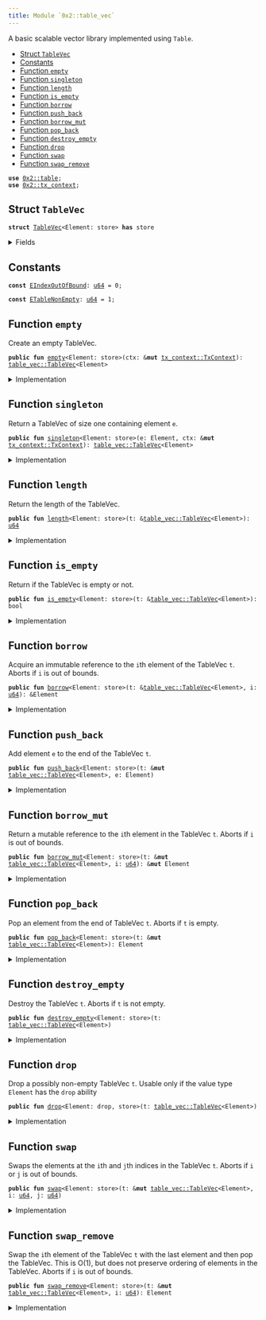 ```yaml
---
title: Module `0x2::table_vec`
---
```


A basic scalable vector library implemented using <code>Table</code>.


-  [Struct `TableVec`](#0x2_table_vec_TableVec)
-  [Constants](#@Constants_0)
-  [Function `empty`](#0x2_table_vec_empty)
-  [Function `singleton`](#0x2_table_vec_singleton)
-  [Function `length`](#0x2_table_vec_length)
-  [Function `is_empty`](#0x2_table_vec_is_empty)
-  [Function `borrow`](#0x2_table_vec_borrow)
-  [Function `push_back`](#0x2_table_vec_push_back)
-  [Function `borrow_mut`](#0x2_table_vec_borrow_mut)
-  [Function `pop_back`](#0x2_table_vec_pop_back)
-  [Function `destroy_empty`](#0x2_table_vec_destroy_empty)
-  [Function `drop`](#0x2_table_vec_drop)
-  [Function `swap`](#0x2_table_vec_swap)
-  [Function `swap_remove`](#0x2_table_vec_swap_remove)


<pre><code><b>use</b> <a href="../one-framework/table.md#0x2_table">0x2::table</a>;
<b>use</b> <a href="../one-framework/tx_context.md#0x2_tx_context">0x2::tx_context</a>;
</code></pre>



<a name="0x2_table_vec_TableVec"></a>

## Struct `TableVec`



<pre><code><b>struct</b> <a href="../one-framework/table_vec.md#0x2_table_vec_TableVec">TableVec</a>&lt;Element: store&gt; <b>has</b> store
</code></pre>



<details>
<summary>Fields</summary>


<dl>
<dt>
<code>contents: <a href="../one-framework/table.md#0x2_table_Table">table::Table</a>&lt;<a href="../move-stdlib/u64.md#0x1_u64">u64</a>, Element&gt;</code>
</dt>
<dd>
 The contents of the table vector.
</dd>
</dl>


</details>

<a name="@Constants_0"></a>

## Constants


<a name="0x2_table_vec_EIndexOutOfBound"></a>



<pre><code><b>const</b> <a href="../one-framework/table_vec.md#0x2_table_vec_EIndexOutOfBound">EIndexOutOfBound</a>: <a href="../move-stdlib/u64.md#0x1_u64">u64</a> = 0;
</code></pre>



<a name="0x2_table_vec_ETableNonEmpty"></a>



<pre><code><b>const</b> <a href="../one-framework/table_vec.md#0x2_table_vec_ETableNonEmpty">ETableNonEmpty</a>: <a href="../move-stdlib/u64.md#0x1_u64">u64</a> = 1;
</code></pre>



<a name="0x2_table_vec_empty"></a>

## Function `empty`

Create an empty TableVec.


<pre><code><b>public</b> <b>fun</b> <a href="../one-framework/table_vec.md#0x2_table_vec_empty">empty</a>&lt;Element: store&gt;(ctx: &<b>mut</b> <a href="../one-framework/tx_context.md#0x2_tx_context_TxContext">tx_context::TxContext</a>): <a href="../one-framework/table_vec.md#0x2_table_vec_TableVec">table_vec::TableVec</a>&lt;Element&gt;
</code></pre>



<details>
<summary>Implementation</summary>


<pre><code><b>public</b> <b>fun</b> <a href="../one-framework/table_vec.md#0x2_table_vec_empty">empty</a>&lt;Element: store&gt;(ctx: &<b>mut</b> TxContext): <a href="../one-framework/table_vec.md#0x2_table_vec_TableVec">TableVec</a>&lt;Element&gt; {
    <a href="../one-framework/table_vec.md#0x2_table_vec_TableVec">TableVec</a> {
        contents: <a href="../one-framework/table.md#0x2_table_new">table::new</a>(ctx),
    }
}
</code></pre>



</details>

<a name="0x2_table_vec_singleton"></a>

## Function `singleton`

Return a TableVec of size one containing element <code>e</code>.


<pre><code><b>public</b> <b>fun</b> <a href="../one-framework/table_vec.md#0x2_table_vec_singleton">singleton</a>&lt;Element: store&gt;(e: Element, ctx: &<b>mut</b> <a href="../one-framework/tx_context.md#0x2_tx_context_TxContext">tx_context::TxContext</a>): <a href="../one-framework/table_vec.md#0x2_table_vec_TableVec">table_vec::TableVec</a>&lt;Element&gt;
</code></pre>



<details>
<summary>Implementation</summary>


<pre><code><b>public</b> <b>fun</b> <a href="../one-framework/table_vec.md#0x2_table_vec_singleton">singleton</a>&lt;Element: store&gt;(e: Element, ctx: &<b>mut</b> TxContext): <a href="../one-framework/table_vec.md#0x2_table_vec_TableVec">TableVec</a>&lt;Element&gt; {
    <b>let</b> <b>mut</b> t = <a href="../one-framework/table_vec.md#0x2_table_vec_empty">empty</a>(ctx);
    t.<a href="../one-framework/table_vec.md#0x2_table_vec_push_back">push_back</a>(e);
    t
}
</code></pre>



</details>

<a name="0x2_table_vec_length"></a>

## Function `length`

Return the length of the TableVec.


<pre><code><b>public</b> <b>fun</b> <a href="../one-framework/table_vec.md#0x2_table_vec_length">length</a>&lt;Element: store&gt;(t: &<a href="../one-framework/table_vec.md#0x2_table_vec_TableVec">table_vec::TableVec</a>&lt;Element&gt;): <a href="../move-stdlib/u64.md#0x1_u64">u64</a>
</code></pre>



<details>
<summary>Implementation</summary>


<pre><code><b>public</b> <b>fun</b> <a href="../one-framework/table_vec.md#0x2_table_vec_length">length</a>&lt;Element: store&gt;(t: &<a href="../one-framework/table_vec.md#0x2_table_vec_TableVec">TableVec</a>&lt;Element&gt;): <a href="../move-stdlib/u64.md#0x1_u64">u64</a> {
    t.contents.<a href="../one-framework/table_vec.md#0x2_table_vec_length">length</a>()
}
</code></pre>



</details>

<a name="0x2_table_vec_is_empty"></a>

## Function `is_empty`

Return if the TableVec is empty or not.


<pre><code><b>public</b> <b>fun</b> <a href="../one-framework/table_vec.md#0x2_table_vec_is_empty">is_empty</a>&lt;Element: store&gt;(t: &<a href="../one-framework/table_vec.md#0x2_table_vec_TableVec">table_vec::TableVec</a>&lt;Element&gt;): bool
</code></pre>



<details>
<summary>Implementation</summary>


<pre><code><b>public</b> <b>fun</b> <a href="../one-framework/table_vec.md#0x2_table_vec_is_empty">is_empty</a>&lt;Element: store&gt;(t: &<a href="../one-framework/table_vec.md#0x2_table_vec_TableVec">TableVec</a>&lt;Element&gt;): bool {
    t.<a href="../one-framework/table_vec.md#0x2_table_vec_length">length</a>() == 0
}
</code></pre>



</details>

<a name="0x2_table_vec_borrow"></a>

## Function `borrow`

Acquire an immutable reference to the <code>i</code>th element of the TableVec <code>t</code>.
Aborts if <code>i</code> is out of bounds.


<pre><code><b>public</b> <b>fun</b> <a href="../one-framework/table_vec.md#0x2_table_vec_borrow">borrow</a>&lt;Element: store&gt;(t: &<a href="../one-framework/table_vec.md#0x2_table_vec_TableVec">table_vec::TableVec</a>&lt;Element&gt;, i: <a href="../move-stdlib/u64.md#0x1_u64">u64</a>): &Element
</code></pre>



<details>
<summary>Implementation</summary>


<pre><code><b>public</b> <b>fun</b> <a href="../one-framework/table_vec.md#0x2_table_vec_borrow">borrow</a>&lt;Element: store&gt;(t: &<a href="../one-framework/table_vec.md#0x2_table_vec_TableVec">TableVec</a>&lt;Element&gt;, i: <a href="../move-stdlib/u64.md#0x1_u64">u64</a>): &Element {
    <b>assert</b>!(t.<a href="../one-framework/table_vec.md#0x2_table_vec_length">length</a>() &gt; i, <a href="../one-framework/table_vec.md#0x2_table_vec_EIndexOutOfBound">EIndexOutOfBound</a>);
    &t.contents[i]
}
</code></pre>



</details>

<a name="0x2_table_vec_push_back"></a>

## Function `push_back`

Add element <code>e</code> to the end of the TableVec <code>t</code>.


<pre><code><b>public</b> <b>fun</b> <a href="../one-framework/table_vec.md#0x2_table_vec_push_back">push_back</a>&lt;Element: store&gt;(t: &<b>mut</b> <a href="../one-framework/table_vec.md#0x2_table_vec_TableVec">table_vec::TableVec</a>&lt;Element&gt;, e: Element)
</code></pre>



<details>
<summary>Implementation</summary>


<pre><code><b>public</b> <b>fun</b> <a href="../one-framework/table_vec.md#0x2_table_vec_push_back">push_back</a>&lt;Element: store&gt;(t: &<b>mut</b> <a href="../one-framework/table_vec.md#0x2_table_vec_TableVec">TableVec</a>&lt;Element&gt;, e: Element) {
    <b>let</b> key = t.<a href="../one-framework/table_vec.md#0x2_table_vec_length">length</a>();
    t.contents.add(key, e);
}
</code></pre>



</details>

<a name="0x2_table_vec_borrow_mut"></a>

## Function `borrow_mut`

Return a mutable reference to the <code>i</code>th element in the TableVec <code>t</code>.
Aborts if <code>i</code> is out of bounds.


<pre><code><b>public</b> <b>fun</b> <a href="../one-framework/table_vec.md#0x2_table_vec_borrow_mut">borrow_mut</a>&lt;Element: store&gt;(t: &<b>mut</b> <a href="../one-framework/table_vec.md#0x2_table_vec_TableVec">table_vec::TableVec</a>&lt;Element&gt;, i: <a href="../move-stdlib/u64.md#0x1_u64">u64</a>): &<b>mut</b> Element
</code></pre>



<details>
<summary>Implementation</summary>


<pre><code><b>public</b> <b>fun</b> <a href="../one-framework/table_vec.md#0x2_table_vec_borrow_mut">borrow_mut</a>&lt;Element: store&gt;(t: &<b>mut</b> <a href="../one-framework/table_vec.md#0x2_table_vec_TableVec">TableVec</a>&lt;Element&gt;, i: <a href="../move-stdlib/u64.md#0x1_u64">u64</a>): &<b>mut</b> Element {
    <b>assert</b>!(t.<a href="../one-framework/table_vec.md#0x2_table_vec_length">length</a>() &gt; i, <a href="../one-framework/table_vec.md#0x2_table_vec_EIndexOutOfBound">EIndexOutOfBound</a>);
    &<b>mut</b> t.contents[i]
}
</code></pre>



</details>

<a name="0x2_table_vec_pop_back"></a>

## Function `pop_back`

Pop an element from the end of TableVec <code>t</code>.
Aborts if <code>t</code> is empty.


<pre><code><b>public</b> <b>fun</b> <a href="../one-framework/table_vec.md#0x2_table_vec_pop_back">pop_back</a>&lt;Element: store&gt;(t: &<b>mut</b> <a href="../one-framework/table_vec.md#0x2_table_vec_TableVec">table_vec::TableVec</a>&lt;Element&gt;): Element
</code></pre>



<details>
<summary>Implementation</summary>


<pre><code><b>public</b> <b>fun</b> <a href="../one-framework/table_vec.md#0x2_table_vec_pop_back">pop_back</a>&lt;Element: store&gt;(t: &<b>mut</b> <a href="../one-framework/table_vec.md#0x2_table_vec_TableVec">TableVec</a>&lt;Element&gt;): Element {
    <b>let</b> length = <a href="../one-framework/table_vec.md#0x2_table_vec_length">length</a>(t);
    <b>assert</b>!(length &gt; 0, <a href="../one-framework/table_vec.md#0x2_table_vec_EIndexOutOfBound">EIndexOutOfBound</a>);
    t.contents.remove(length - 1)
}
</code></pre>



</details>

<a name="0x2_table_vec_destroy_empty"></a>

## Function `destroy_empty`

Destroy the TableVec <code>t</code>.
Aborts if <code>t</code> is not empty.


<pre><code><b>public</b> <b>fun</b> <a href="../one-framework/table_vec.md#0x2_table_vec_destroy_empty">destroy_empty</a>&lt;Element: store&gt;(t: <a href="../one-framework/table_vec.md#0x2_table_vec_TableVec">table_vec::TableVec</a>&lt;Element&gt;)
</code></pre>



<details>
<summary>Implementation</summary>


<pre><code><b>public</b> <b>fun</b> <a href="../one-framework/table_vec.md#0x2_table_vec_destroy_empty">destroy_empty</a>&lt;Element: store&gt;(t: <a href="../one-framework/table_vec.md#0x2_table_vec_TableVec">TableVec</a>&lt;Element&gt;) {
    <b>assert</b>!(<a href="../one-framework/table_vec.md#0x2_table_vec_length">length</a>(&t) == 0, <a href="../one-framework/table_vec.md#0x2_table_vec_ETableNonEmpty">ETableNonEmpty</a>);
    <b>let</b> <a href="../one-framework/table_vec.md#0x2_table_vec_TableVec">TableVec</a> { contents } = t;
    contents.<a href="../one-framework/table_vec.md#0x2_table_vec_destroy_empty">destroy_empty</a>();
}
</code></pre>



</details>

<a name="0x2_table_vec_drop"></a>

## Function `drop`

Drop a possibly non-empty TableVec <code>t</code>.
Usable only if the value type <code>Element</code> has the <code>drop</code> ability


<pre><code><b>public</b> <b>fun</b> <a href="../one-framework/table_vec.md#0x2_table_vec_drop">drop</a>&lt;Element: drop, store&gt;(t: <a href="../one-framework/table_vec.md#0x2_table_vec_TableVec">table_vec::TableVec</a>&lt;Element&gt;)
</code></pre>



<details>
<summary>Implementation</summary>


<pre><code><b>public</b> <b>fun</b> <a href="../one-framework/table_vec.md#0x2_table_vec_drop">drop</a>&lt;Element: drop + store&gt;(t: <a href="../one-framework/table_vec.md#0x2_table_vec_TableVec">TableVec</a>&lt;Element&gt;) {
    <b>let</b> <a href="../one-framework/table_vec.md#0x2_table_vec_TableVec">TableVec</a> { contents } = t;
    contents.<a href="../one-framework/table_vec.md#0x2_table_vec_drop">drop</a>()
}
</code></pre>



</details>

<a name="0x2_table_vec_swap"></a>

## Function `swap`

Swaps the elements at the <code>i</code>th and <code>j</code>th indices in the TableVec <code>t</code>.
Aborts if <code>i</code> or <code>j</code> is out of bounds.


<pre><code><b>public</b> <b>fun</b> <a href="../one-framework/table_vec.md#0x2_table_vec_swap">swap</a>&lt;Element: store&gt;(t: &<b>mut</b> <a href="../one-framework/table_vec.md#0x2_table_vec_TableVec">table_vec::TableVec</a>&lt;Element&gt;, i: <a href="../move-stdlib/u64.md#0x1_u64">u64</a>, j: <a href="../move-stdlib/u64.md#0x1_u64">u64</a>)
</code></pre>



<details>
<summary>Implementation</summary>


<pre><code><b>public</b> <b>fun</b> <a href="../one-framework/table_vec.md#0x2_table_vec_swap">swap</a>&lt;Element: store&gt;(t: &<b>mut</b> <a href="../one-framework/table_vec.md#0x2_table_vec_TableVec">TableVec</a>&lt;Element&gt;, i: <a href="../move-stdlib/u64.md#0x1_u64">u64</a>, j: <a href="../move-stdlib/u64.md#0x1_u64">u64</a>) {
    <b>assert</b>!(t.<a href="../one-framework/table_vec.md#0x2_table_vec_length">length</a>() &gt; i, <a href="../one-framework/table_vec.md#0x2_table_vec_EIndexOutOfBound">EIndexOutOfBound</a>);
    <b>assert</b>!(t.<a href="../one-framework/table_vec.md#0x2_table_vec_length">length</a>() &gt; j, <a href="../one-framework/table_vec.md#0x2_table_vec_EIndexOutOfBound">EIndexOutOfBound</a>);
    <b>if</b> (i == j) {
        <b>return</b>
    };
    <b>let</b> element_i = t.contents.remove(i);
    <b>let</b> element_j = t.contents.remove(j);
    t.contents.add(j, element_i);
    t.contents.add(i, element_j);
}
</code></pre>



</details>

<a name="0x2_table_vec_swap_remove"></a>

## Function `swap_remove`

Swap the <code>i</code>th element of the TableVec <code>t</code> with the last element and then pop the TableVec.
This is O(1), but does not preserve ordering of elements in the TableVec.
Aborts if <code>i</code> is out of bounds.


<pre><code><b>public</b> <b>fun</b> <a href="../one-framework/table_vec.md#0x2_table_vec_swap_remove">swap_remove</a>&lt;Element: store&gt;(t: &<b>mut</b> <a href="../one-framework/table_vec.md#0x2_table_vec_TableVec">table_vec::TableVec</a>&lt;Element&gt;, i: <a href="../move-stdlib/u64.md#0x1_u64">u64</a>): Element
</code></pre>



<details>
<summary>Implementation</summary>


<pre><code><b>public</b> <b>fun</b> <a href="../one-framework/table_vec.md#0x2_table_vec_swap_remove">swap_remove</a>&lt;Element: store&gt;(t: &<b>mut</b> <a href="../one-framework/table_vec.md#0x2_table_vec_TableVec">TableVec</a>&lt;Element&gt;, i: <a href="../move-stdlib/u64.md#0x1_u64">u64</a>): Element {
    <b>assert</b>!(t.<a href="../one-framework/table_vec.md#0x2_table_vec_length">length</a>() &gt; i, <a href="../one-framework/table_vec.md#0x2_table_vec_EIndexOutOfBound">EIndexOutOfBound</a>);
    <b>let</b> last_idx = t.<a href="../one-framework/table_vec.md#0x2_table_vec_length">length</a>() - 1;
    t.<a href="../one-framework/table_vec.md#0x2_table_vec_swap">swap</a>(i, last_idx);
    t.<a href="../one-framework/table_vec.md#0x2_table_vec_pop_back">pop_back</a>()
}
</code></pre>



</details>
